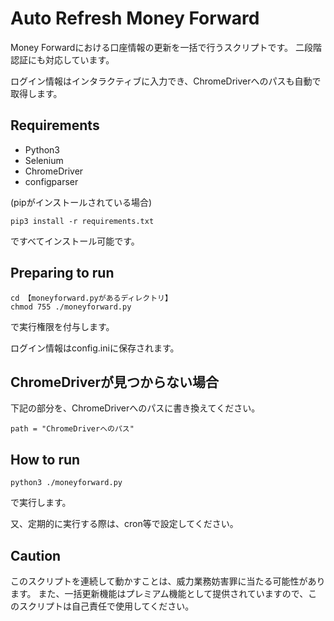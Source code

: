 # Auto Refresh Money Forward
Money Forwardにおける口座情報の更新を一括で行うスクリプトです。
二段階認証にも対応しています。

ログイン情報はインタラクティブに入力でき、ChromeDriverへのパスも自動で取得します。

## Requirements
- Python3
- Selenium
- ChromeDriver
- configparser

(pipがインストールされている場合)

~~~
pip3 install -r requirements.txt
~~~
ですべてインストール可能です。

## Preparing to run

~~~
cd 【moneyforward.pyがあるディレクトリ】
chmod 755 ./moneyforward.py
~~~
で実行権限を付与します。

ログイン情報はconfig.iniに保存されます。

## ChromeDriverが見つからない場合
下記の部分を、ChromeDriverへのパスに書き換えてください。
~~~
path = "ChromeDriverへのパス"
~~~

## How to run
~~~
python3 ./moneyforward.py
~~~
で実行します。

又、定期的に実行する際は、cron等で設定してください。


## Caution
このスクリプトを連続して動かすことは、威力業務妨害罪に当たる可能性があります。
また、一括更新機能はプレミアム機能として提供されていますので、このスクリプトは自己責任で使用してください。
